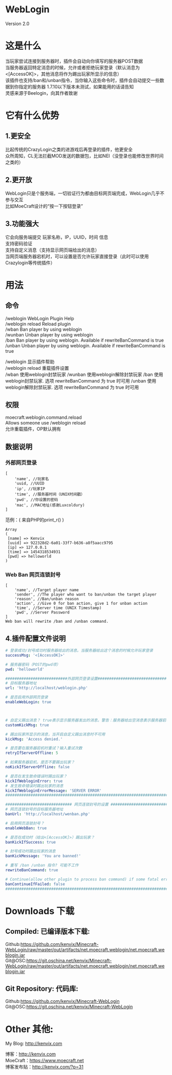 # WebLogin
Version 2.0
# 这是什么
当玩家尝试连接到服务器时，插件会自动向你填写的服务器POST数据    
当服务器返回特定消息的时候，允许或者拒绝玩家登录（默认消息为<[AccessOK]>，其他消息将作为踢出玩家所显示的信息）   
该插件也支持/ban和/unban指令，当你输入这些命令时，插件会自动提交一些数据到你指定的服务器
1.7.10以下版本未测试，如果能用的话请告知     
灵感来源于Beelogin，向其作者致谢         

# 它有什么优势
## 1.更安全
比起传统的CrazyLogin之类的进游戏后再登录的插件，他更安全     
众所周知，CL无法拦截MOD发送的数据包，比如NEI（没登录也能修改世界时间之类的）

## 2.更开放
WebLogin只是个服务端，一切验证行为都由目标网页端完成，WebLogin几乎不参与交互      
比如MoeCraft设计的“按一下按钮登录”

## 3.功能强大
它会向服务端提交 玩家名称，IP，UUID，时间 信息        
支持密码验证        
支持自定义消息（支持显示网页端给出的消息）                    
当网页端服务器宕机时，可以设置是否允许玩家直接登录（此时可以使用Crazylogin等传统插件）     

# 用法
## 命令
/weblogin WebLogin Plugin Help    
/weblogin reload Reload plugin    
/wban Ban player by using weblogin    
/wunban Unban player by using weblogin    
/ban Ban player by using weblogin. Available if rewriteBanCommand is true    
/unban Unban player by using weblogin. Available if rewriteBanCommand is true    
           
/weblogin 显示插件帮助  
/weblogin reload 重载插件设置       
/wban 使用weblogin封禁玩家
/wunban 使用weblogin解除封禁玩家
/ban 使用weblogin封禁玩家. 选项 rewriteBanCommand 为 true 时可用
/unban 使用weblogin解除封禁玩家. 选项 rewriteBanCommand 为 true 时可用

## 权限
moecraft.weblogin.command.reload      
Allows someone use /weblogin reload    
允许重载插件，OP默认拥有         

## 数据说明
### 外部网页登录
```text
[
    'name', //玩家名
    'uuid, //UUID
    'ip', //玩家IP
    'time', //服务器时间（UNIX时间戳）
    'pwd', //你设置的密码
    'mac', //MAC地址(感谢Luxcoldury)
]
```
范例：( 来自PHP的print_r() )
```text
Array
(
 [name] => Kenvix
 [uuid] => 922328d2-6a01-33f7-b636-a8f5aacc9795
 [ip] => 127.0.0.1
 [time] => 1454318534931
 [pwd] => helloworld
)
```
### Web Ban 网页连锁封号
```text
[
    'name', //Target player name
    'sender', //The player who want to ban/unban the target player
    'reason', //Ban/unban reason
    'action', //Give 0 for ban action, give 1 for unban action
    'time', //Server time (UNIX Timestamp)
    'pwd', //Server Password
]
Web ban will rewrite /ban and /unban command.
```
## 4.插件配置文件说明
```yaml
# 登录成功/封号成功时服务器给出的消息。当服务器给出这个消息的时候允许玩家登录
successMsg: '<[AccessOK]>'

# 服务器密码（POST的pwd项）
pwd: 'helloworld'

###########################外部网页登录设置#####################################
# 目标服务器地址
url: 'http://localhost/weblogin.php'

# 是否启用外部网页登录
enableWebLogin: true



# 自定义踢出消息？ true表示显示服务器发出的消息。警告：服务器给出空消息表示服务器宕机！
customKickMsg: true

# 踢出玩家所显示的消息，当开启自定义踢出消息时不可用
kickMsg: 'Access denied.'

# 是否要在服务器宕机时重试？输入重试次数
retryIfServerOffline: 5

# 如果服务器宕机，是否不要踢出玩家？
noKickIfServerOffline: false

# 是否在发生致命错误时踢出玩家？
kickIfWebloginError: true
# 发生致命错误时踢出玩家的消息
kickIfWebloginErrorMessage: 'SERVER ERROR'
########################################################################################

############################# 网页连锁封号的设置 #####################################
# 网页连锁封号的目标服务器地址
banUrl: 'http://localhost/wenban.php'

# 启用网页连锁封号？
enableWebBan: true

# 是否在成功时（给出<[AccessOK]>）踢出玩家？
banKickIfSuccess: true

# 封号成功时踢出玩家的消息
banKickMessage: 'You are banned!'

# 重写 /ban /unban 指令? 可能不工作
rewriteBanCommand: true

# Continue(allow other plugin to process ban command) if some fatal error happened? Unavaiable if "rewriteBanCommand" is "false"
banContinueIfFailed: false
########################################################################################
```
# Downloads 下载
## Compiled: 已编译版本下载:
Github:https://github.com/kenvix/Minecraft-WebLogin/raw/master/out/artifacts/net.moecraft.weblogin/net.moecraft.weblogin.jar        
Git@OSC:https://git.oschina.net/kenvix/Minecraft-WebLogin/raw/master/out/artifacts/net.moecraft.weblogin/net.moecraft.weblogin.jar    
## Git Repository: 代码库:
Github:https://github.com/kenvix/Minecraft-WebLogin       
Git@OSC:https://git.oschina.net/kenvix/Minecraft-WebLogin          
# Other 其他:
My Blog: http://kenvix.com           

博客：http://kenvix.com           
MoeCraft：https://www.moecraft.net         
博客发布贴：http://kenvix.com/?p=31
